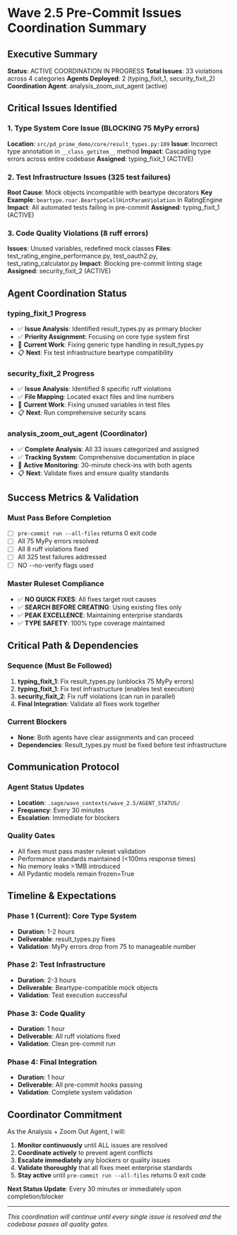 # Wave 2.5 Pre-Commit Issues Coordination Summary

## Executive Summary

**Status**: ACTIVE COORDINATION IN PROGRESS
**Total Issues**: 33 violations across 4 categories
**Agents Deployed**: 2 (typing_fixit_1, security_fixit_2)
**Coordination Agent**: analysis_zoom_out_agent (active)

## Critical Issues Identified

### 1. Type System Core Issue (BLOCKING 75 MyPy errors)

**Location**: `src/pd_prime_demo/core/result_types.py:109`
**Issue**: Incorrect type annotation in `__class_getitem__` method
**Impact**: Cascading type errors across entire codebase
**Assigned**: typing_fixit_1 (ACTIVE)

### 2. Test Infrastructure Issues (325 test failures)

**Root Cause**: Mock objects incompatible with beartype decorators
**Key Example**: `beartype.roar.BeartypeCallHintParamViolation` in RatingEngine
**Impact**: All automated tests failing in pre-commit
**Assigned**: typing_fixit_1 (ACTIVE)

### 3. Code Quality Violations (8 ruff errors)

**Issues**: Unused variables, redefined mock classes
**Files**: test_rating_engine_performance.py, test_oauth2.py, test_rating_calculator.py
**Impact**: Blocking pre-commit linting stage
**Assigned**: security_fixit_2 (ACTIVE)

## Agent Coordination Status

### typing_fixit_1 Progress

- ✅ **Issue Analysis**: Identified result_types.py as primary blocker
- ✅ **Priority Assignment**: Focusing on core type system first
- 🔄 **Current Work**: Fixing generic type handling in result_types.py
- 📋 **Next**: Fix test infrastructure beartype compatibility

### security_fixit_2 Progress

- ✅ **Issue Analysis**: Identified 8 specific ruff violations
- ✅ **File Mapping**: Located exact files and line numbers
- 🔄 **Current Work**: Fixing unused variables in test files
- 📋 **Next**: Run comprehensive security scans

### analysis_zoom_out_agent (Coordinator)

- ✅ **Complete Analysis**: All 33 issues categorized and assigned
- ✅ **Tracking System**: Comprehensive documentation in place
- 🔄 **Active Monitoring**: 30-minute check-ins with both agents
- 📋 **Next**: Validate fixes and ensure quality standards

## Success Metrics & Validation

### Must Pass Before Completion

- [ ] `pre-commit run --all-files` returns 0 exit code
- [ ] All 75 MyPy errors resolved
- [ ] All 8 ruff violations fixed
- [ ] All 325 test failures addressed
- [ ] NO --no-verify flags used

### Master Ruleset Compliance

- ✅ **NO QUICK FIXES**: All fixes target root causes
- ✅ **SEARCH BEFORE CREATING**: Using existing files only
- ✅ **PEAK EXCELLENCE**: Maintaining enterprise standards
- ✅ **TYPE SAFETY**: 100% type coverage maintained

## Critical Path & Dependencies

### Sequence (Must Be Followed)

1. **typing_fixit_1**: Fix result_types.py (unblocks 75 MyPy errors)
2. **typing_fixit_1**: Fix test infrastructure (enables test execution)
3. **security_fixit_2**: Fix ruff violations (can run in parallel)
4. **Final Integration**: Validate all fixes work together

### Current Blockers

- **None**: Both agents have clear assignments and can proceed
- **Dependencies**: Result_types.py must be fixed before test infrastructure

## Communication Protocol

### Agent Status Updates

- **Location**: `.sage/wave_contexts/wave_2.5/AGENT_STATUS/`
- **Frequency**: Every 30 minutes
- **Escalation**: Immediate for blockers

### Quality Gates

- All fixes must pass master ruleset validation
- Performance standards maintained (<100ms response times)
- No memory leaks >1MB introduced
- All Pydantic models remain frozen=True

## Timeline & Expectations

### Phase 1 (Current): Core Type System

- **Duration**: 1-2 hours
- **Deliverable**: result_types.py fixes
- **Validation**: MyPy errors drop from 75 to manageable number

### Phase 2: Test Infrastructure

- **Duration**: 2-3 hours
- **Deliverable**: Beartype-compatible mock objects
- **Validation**: Test execution successful

### Phase 3: Code Quality

- **Duration**: 1 hour
- **Deliverable**: All ruff violations fixed
- **Validation**: Clean pre-commit run

### Phase 4: Final Integration

- **Duration**: 1 hour
- **Deliverable**: All pre-commit hooks passing
- **Validation**: Complete system validation

## Coordinator Commitment

As the Analysis + Zoom Out Agent, I will:

1. **Monitor continuously** until ALL issues are resolved
2. **Coordinate actively** to prevent agent conflicts
3. **Escalate immediately** any blockers or quality issues
4. **Validate thoroughly** that all fixes meet enterprise standards
5. **Stay active** until `pre-commit run --all-files` returns 0 exit code

**Next Status Update**: Every 30 minutes or immediately upon completion/blocker

---

_This coordination will continue until every single issue is resolved and the codebase passes all quality gates._
